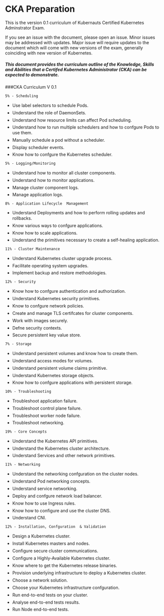 # CKA Preparation

This is the version 0.1 curriculum of Kubernauts Certified Kubernetes Adminstrator Exam. 

If you see an issue with the document, please open an issue. Minor issues may be addressed with updates. Major issue will require updates to the document which will come with new versions of the exam, generally coinciding with new version of Kubernetes.

##### This document provides the curriculum outline of the Knowledge, Skills and Abilities that a Certifed Kubernetes Administrator (CKA) can be expected to demonstrate.

###CKA Curriculum V 0.1

```5% - Scheduling```

* Use label selectors to schedule Pods.
* Understand the role of DaemonSets.
* Understand how resource limits can affect Pod scheduling.
* Understand how to run multiple schedulers and how to confgure Pods to use them.
* Manually schedule a pod without  a scheduler.
* Display scheduler events.
* Know how to confgure the  Kubernetes scheduler.


```5% - Logging/Monitoring```

* Understand how to monitor all  cluster components.
* Understand how to monitor applications.
* Manage cluster component logs.
* Manage application logs.


```8% - Application Lifecycle  Management```

* Understand Deployments and how to perform rolling updates and rollbacks.
* Know various ways to confgure applications.
* Know how to scale applications.
* Understand the primitives necessary to create a self-healing application. 


```11% - Cluster Maintenance```

* Understand Kubernetes cluster  upgrade process.
* Facilitate operating system upgrades.
* Implement backup and restore methodologies.


```12% - Security```

* Know how to confgure authentication  and authorization.
* Understand Kubernetes security primitives.
* Know to confgure network policies.
* Create and manage TLS certifcates for cluster components.
* Work with images securely.
* Defne security contexts.
* Secure persistent key value store. 


```7% - Storage```
 
 * Understand persistent volumes and know how to create them.
 * Understand access modes for volumes.
 * Understand persistent volume claims primitive.
 * Understand Kubernetes storage objects.
 * Know how to confgure applications with persistent storage.
 
 
 ```10% - Troubleshooting```
 
 * Troubleshoot application failure.
 * Troubleshoot control plane failure.
 * Troubleshoot worker node failure.
 * Troubleshoot networking. 
 
 
 ```19% - Core Concepts```
 
* Understand the Kubernetes API primitives.
* Understand the Kubernetes cluster architecture.
* Understand Services and other  network primitives.


```11% - Networking```

* Understand the networking confguration on the cluster nodes.
* Understand Pod networking concepts.
* Understand service networking.
* Deploy and confgure network load balancer. 
* Know how to use Ingress rules.
* Know how to configure and use the cluster DNS.
* Understand CNI. 


```12% - Installation, Confguration  & Validation```

* Design a Kubernetes cluster.
* Install Kubernetes masters and nodes.
* Configure secure cluster communications.   
* Configure a Highly-Available Kubernetes cluster.
* Know where to get the Kubernetes  release binaries.
* Provision underlying infrastructure to deploy a Kubernetes cluster.
* Choose a network solution.
* Choose your Kubernetes infrastructure confguration.
* Run end-to-end tests on your cluster.
* Analyse end-to-end tests results.
* Run Node end-to-end tests.



